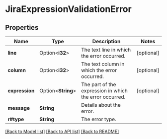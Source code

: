 # JiraExpressionValidationError

## Properties

Name | Type | Description | Notes
------------ | ------------- | ------------- | -------------
**line** | Option<**i32**> | The text line in which the error occurred. | [optional]
**column** | Option<**i32**> | The text column in which the error occurred. | [optional]
**expression** | Option<**String**> | The part of the expression in which the error occurred. | [optional]
**message** | **String** | Details about the error. | 
**r#type** | **String** | The error type. | 

[[Back to Model list]](../README.md#documentation-for-models) [[Back to API list]](../README.md#documentation-for-api-endpoints) [[Back to README]](../README.md)


